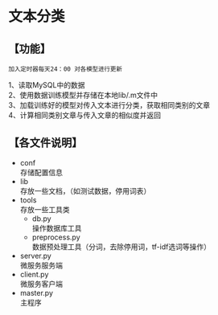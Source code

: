 文本分类  
===
【功能】  
--
    加入定时器每天24：00 对各模型进行更新  
1、读取MySQL中的数据  
2、使用数据训练模型并存储在本地lib/.m文件中  
3、加载训练好的模型对传入文本进行分类，获取相同类别的文章  
4、计算相同类别文章与传入文章的相似度并返回
  
  
【各文件说明】  
---
 * conf  
    存储配置信息  
 * lib  
    存放一些文档，（如测试数据，停用词表）  
 * tools  
    存放一些工具类  
     + db.py  
        操作数据库工具  
     + preprocess.py  
        数据预处理工具（分词，去除停用词，tf-idf选词等操作）  
 * server.py  
    微服务服务端  
 * client.py  
    微服务客户端  
 * master.py  
    主程序  
